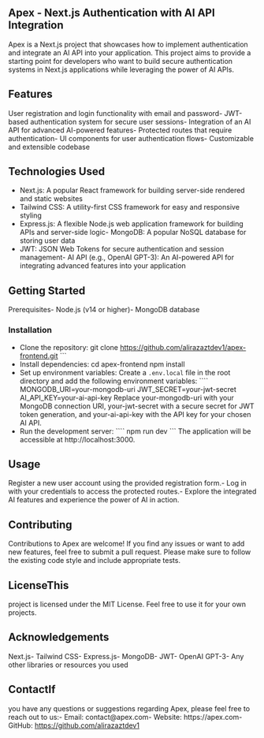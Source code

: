  ## Apex - Next.js Authentication with AI API Integration

Apex is a Next.js project that showcases how to implement authentication and integrate an AI API into your application. This project aims to provide a starting point for developers who want to build secure authentication systems in Next.js applications while leveraging the power of AI APIs.
## Features
User registration and login functionality with email and password- JWT-based authentication system for secure user sessions- Integration of an AI API for advanced AI-powered features- Protected routes that require authentication- UI components for user authentication flows- Customizable and extensible codebase
## Technologies Used
- Next.js: A popular React framework for building server-side rendered and static websites
- Tailwind CSS: A utility-first CSS framework for easy and responsive styling
- Express.js: A flexible Node.js web application framework for building APIs and server-side logic- MongoDB: A popular NoSQL database for storing user data
- JWT: JSON Web Tokens for secure authentication and session management- AI API (e.g., OpenAI GPT-3): An AI-powered API for integrating advanced features into your application
## Getting Started
Prerequisites- Node.js (v14 or higher)- MongoDB database
### Installation
- Clone the repository:   git clone https://github.com/alirazaztdev1/apex-frontend.git  ```
- Install dependencies:   cd apex-frontend npm install 
- Set up environment variables:   Create a `.env.local` file in the root directory and add the following environment variables:   ````   MONGODB_URI=your-mongodb-uri   JWT_SECRET=your-jwt-secret   AI_API_KEY=your-ai-api-key    Replace your-mongodb-uri with your MongoDB connection URI, your-jwt-secret with a secure secret for JWT token generation, and your-ai-api-key with the API key for your chosen AI API.
-  Run the development server: ```` npm run dev ``` The application will be accessible at http://localhost:3000.
## Usage
Register a new user account using the provided registration form.- Log in with your credentials to access the protected routes.- Explore the integrated AI features and experience the power of AI in action.
## Contributing
Contributions to Apex are welcome!
If you find any issues or want to add new features, feel free to submit a pull request. Please make sure to follow the existing code style and include appropriate tests.
## LicenseThis
project is licensed under the MIT License. Feel free to use it for your own projects.
## Acknowledgements
Next.js- Tailwind CSS- Express.js- MongoDB- JWT- OpenAI GPT-3- Any other libraries or resources you used
## ContactIf
you have any questions or suggestions regarding Apex, please feel free to reach out to us:- Email: contact@apex.com- Website: https://apex.com- GitHub: https://github.com/alirazaztdev1
